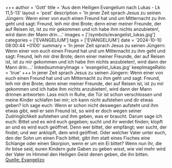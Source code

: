 +++
author = 'Gott'
title = 'Aus dem Heiligen Evangelium nach Lukas - Lk 11,5-13'
layout = 'post'
description = 'In jener Zeit sprach Jesus zu seinen Jüngern: Wenn einer von euch einen Freund hat und um Mitternacht zu ihm geht und sagt: Freund, leih mir drei Brote; denn einer meiner Freunde, der auf Reisen ist, ist zu mir gekommen und ich habe ihm nichts anzubieten!, wird dann der Mann drin....'
images = ['/symbols/evangelist_lukas.jpg']
categories = ['EVANGELIUM']
tags = ['EVANGELIUM']
date = '2024-10-10 08:00:44 +0100'
summary = 'In jener Zeit sprach Jesus zu seinen Jüngern: Wenn einer von euch einen Freund hat und um Mitternacht zu ihm geht und sagt: Freund, leih mir drei Brote; denn einer meiner Freunde, der auf Reisen ist, ist zu mir gekommen und ich habe ihm nichts anzubieten!, wird dann der Mann drin....'
linkedsummaryImage = 'evangelist_lukas.jpg'
keepImageRatio = 'true'
+++
In jener Zeit sprach Jesus zu seinen Jüngern: Wenn einer von euch einen Freund hat und um Mitternacht zu ihm geht und sagt: Freund, leih mir drei Brote;
denn einer meiner Freunde, der auf Reisen ist, ist zu mir gekommen und ich habe ihm nichts anzubieten!,
wird dann der Mann drinnen antworten: Lass mich in Ruhe, die Tür ist schon verschlossen und meine Kinder schlafen bei mir; ich kann nicht aufstehen und dir etwas geben?
Ich sage euch: Wenn er schon nicht deswegen aufsteht und ihm etwas gibt, weil er sein Freund ist, so wird er doch wegen seiner Zudringlichkeit aufstehen und ihm geben, was er braucht.<!--more-->
Darum sage ich euch: Bittet und es wird euch gegeben; sucht und ihr werdet finden; klopft an und es wird euch geöffnet.
Denn wer bittet, der empfängt; wer sucht, der findet; und wer anklopft, dem wird geöffnet.
Oder welcher Vater unter euch, den der Sohn um einen Fisch bittet, gibt ihm statt eines Fisches eine Schlange
oder einen Skorpion, wenn er um ein Ei bittet?
Wenn nun ihr, die ihr böse seid, euren Kindern gute Gaben zu geben wisst, wie viel mehr wird der Vater im Himmel den Heiligen Geist denen geben, die ihn bitten.<br> [Quelle: Evangelizo](https://evangeliumtagfuertag.org/DE/gospel)